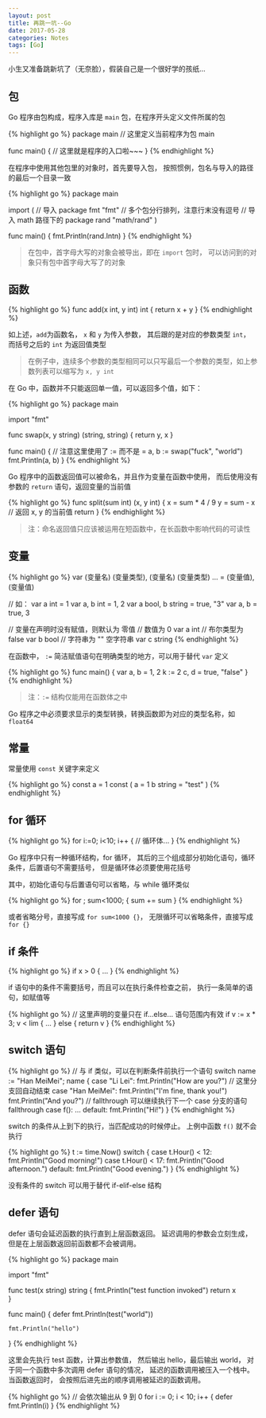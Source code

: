 ```yaml
---
layout: post
title: 再跳一坑--Go
date: 2017-05-28
categories: Notes
tags: [Go]
---
```


小生又准备跳新坑了（无奈脸），假装自己是一个很好学的孩纸...

## 包

Go 程序由包构成，程序入库是 `main` 包，在程序开头定义文件所属的包

{% highlight go %}
package main
// 这里定义当前程序为包 main

func main() {
    // 这里就是程序的入口啦~~~
}
{% endhighlight %}

在程序中使用其他包里的对象时，首先要导入包，
按照惯例，包名与导入的路径的最后一个目录一致

{% highlight go %}
package main

import (
    // 导入 package fmt
    "fmt"
    // 多个包分行排列，注意行末没有逗号
    // 导入 math 路径下的 package rand
    "math/rand"
)

func main() {
    fmt.Println(rand.Intn)
}
{% endhighlight %}

> 在包中，首字母大写的对象会被导出，即在 `import` 包时，
> 可以访问到的对象只有包中首字母大写了的对象

## 函数

{% highlight go %}
func add(x int, y int) int {
    return x + y
}
{% endhighlight %}

如上述，`add`为函数名， `x` 和 `y` 为传入参数， 其后跟的是对应的参数类型 `int`，
而括号之后的 `int` 为返回值类型
  
> 在例子中，连续多个参数的类型相同可以只写最后一个参数的类型，如上参数列表可以缩写为 `x, y int`

在 Go 中，函数并不只能返回单一值，可以返回多个值，如下：

{% highlight go %}
package main

import "fmt"

func swap(x, y string) (string, string) {
    return y, x
}

func main() {
    // 注意这里使用了 := 而不是 =
    a, b := swap("fuck", "world")
    fmt.Println(a, b)
}
{% endhighlight %}

Go 程序中的函数返回值可以被命名，并且作为变量在函数中使用，
而后使用没有参数的 `return` 语句，返回变量的当前值

{% highlight go %}
func split(sum int) (x, y int) {
    x = sum * 4 / 9
    y = sum - x
    // 返回 x, y 的当前值
    return
}
{% endhighlight %}

> 注：命名返回值只应该被运用在短函数中，在长函数中影响代码的可读性

## 变量

{% highlight go %}
var (变量名) (变量类型), (变量名) (变量类型) ... = (变量值), (变量值)

// 如：
var a int = 1
var a, b int = 1, 2
var a bool, b string = true, "3"
var a, b = true, 3

// 变量在声明时没有赋值，则默认为 零值
// 数值为 0
var a int
// 布尔类型为 false
var b bool
// 字符串为 "" 空字符串
var c string 
{% endhighlight %}

在函数中， `:=` 简洁赋值语句在明确类型的地方，可以用于替代 `var` 定义

{% highlight go %}
func main() {
    var a, b = 1, 2
    k := 2
    c, d = true, "false"
}
{% endhighlight %}

> 注：`:=` 结构仅能用在函数体之中

Go 程序之中必须要求显示的类型转换，转换函数即为对应的类型名称，如 `float64`


## 常量

常量使用 `const` 关键字来定义

{% highlight go %}
const a = 1
const (
    a = 1
    b string = "test"
)
{% endhighlight %}

## for 循环

{% highlight go %}
for i:=0; i<10; i++ {
    // 循环体...
}
{% endhighlight %}

Go 程序中只有一种循环结构，for 循环，
其后的三个组成部分初始化语句，循环条件，后置语句不需要括号，
但是循环体必须要使用花括号
  
其中，初始化语句与后置语句可以省略，与 while 循环类似

{% highlight go %}
for ; sum<1000; {
    sum += sum
}
{% endhighlight %}

或者省略分号，直接写成 `for sum<1000 {}`，
无限循环可以省略条件，直接写成 `for {}`

## if 条件

{% highlight go %}
if x > 0 {
    ...
}
{% endhighlight %}

if 语句中的条件不需要括号，而且可以在执行条件检查之前，
执行一条简单的语句，如赋值等

{% highlight go %}
// 这里声明的变量只在 if...else... 语句范围内有效
if v := x * 3; v < lim {
    ...
} else {
    return v
}
{% endhighlight %}

## switch 语句

{% highlight go %}
// 与 if 类似，可以在判断条件前执行一个语句
switch name := "Han MeiMei"; name {
    case "Li Lei":
        fmt.Println("How are you?")
        // 这里分支回自动结束
    case "Han MeiMei":
        fmt.Println("I'm fine, thank you!")
        fmt.Println("And you?")
        // fallthrough 可以继续执行下一个 case 分支的语句
        fallthrough
    case f():
        ...
    default:
        fmt.Println("Hi!")
}
{% endhighlight %}

switch 的条件从上到下的执行，当匹配成功的时候停止。
上例中函数 `f()` 就不会执行

{% highlight go %}
t := time.Now()
switch {
case t.Hour() < 12:
    fmt.Println("Good morning!")
case t.Hour() < 17:
    fmt.Println("Good afternoon.")
default:
    fmt.Println("Good evening.")
}
{% endhighlight %}

没有条件的 switch 可以用于替代 if-elif-else 结构

## defer 语句

defer 语句会延迟函数的执行直到上层函数返回。
延迟调用的参数会立刻生成，但是在上层函数返回前函数都不会被调用。

{% highlight go %}
package main

import "fmt"

func test(x string) string {
	fmt.Println("test function invoked")
	return x	
}

func main() {
	defer fmt.Println(test("world"))

	fmt.Println("hello")
}
{% endhighlight %}

这里会先执行 test 函数，计算出参数值，
然后输出 hello，最后输出 world，
对于同一个函数中多次调用 defer 语句的情况，
延迟的函数调用被压入一个栈中。当函数返回时，
会按照后进先出的顺序调用被延迟的函数调用。

{% highlight go %}
// 会依次输出从 9 到 0
for i := 0; i < 10; i++ {
    defer fmt.Println(i)
}
{% endhighlight %}
